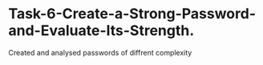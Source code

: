 # Task-6-Create-a-Strong-Password-and-Evaluate-Its-Strength.
Created and analysed passwords of diffrent complexity
